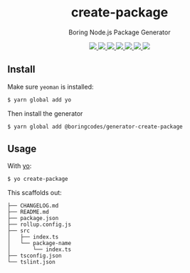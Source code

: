 <div align="center">
  <h1>create-package</h1>
  <p>Boring Node.js Package Generator</p>
  
  <div>
    <a href="https://github.com/boringcodes/create-package" aria-label="Commitizen Friendly">
      <img src="https://img.shields.io/badge/commitizen-friendly-brightgreen.svg?style=flat-square">
    </a>
    <a href="https://github.com/boringcodes/create-package" aria-label="GitHub Workflow Status">
      <img src="https://img.shields.io/github/workflow/status/boringcodes/create-package/Publish Package to NPM?style=flat-square">
    </a>
    <a href="https://github.com/boringcodes/create-package" aria-label="Dependencies Status">
      <img src="https://img.shields.io/david/boringcodes/create-package?style=flat-square">
    </a>
    <a href="https://www.npmjs.com/package/@boringcodes/create-package" aria-label="NPM Version">
      <img src="https://img.shields.io/npm/v/@boringcodes/create-package?color=brightgreen&style=flat-square">
    </a>
    <a href="https://www.npmjs.com/package/@boringcodes/create-package" aria-label="NPM Downloads">
      <img src="https://img.shields.io/npm/dm/@boringcodes/create-package?style=flat-square">
    </a>
    <a href="https://github.com/boringcodes/create-package/blob/master/LICENSE" aria-label="License">
      <img src="https://img.shields.io/github/license/boringcodes/create-package?color=brightgreen&style=flat-square">
    </a>
    <a href="https://github.com/boringcodes">
      <img src="https://img.shields.io/badge/github-@boringcodes-brightgreen?style=flat-square">
    </a>
  </div>
</div>

## Install

Make sure `yeoman` is installed:

```sh
$ yarn global add yo
```

Then install the generator

```sh
$ yarn global add @boringcodes/generator-create-package
```

## Usage

With [yo](https://github.com/yeoman/yo):

```sh
$ yo create-package
```

This scaffolds out:
```
├── CHANGELOG.md
├── README.md
├── package.json
├── rollup.config.js
├── src
│   ├── index.ts
│   └── package-name
│       └── index.ts
├── tsconfig.json
└── tslint.json
```
